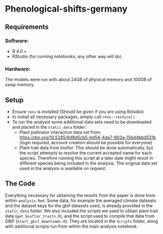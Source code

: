 # Phenological-shifts-germany

## Requirements

### Software:
* R 4.0 + 
* RStudio (for running notebooks, any other way will do)

### Hardware:
The models were run with about 24GB of physical memory and 100GB of swap memory.

## Setup

* Ensure ``renv`` is installed (Should be given if you are using Rstudio) 
* to install all necessary packages, simply call ``renv::restore()``
* To run the analysis some additional data sets need to be downloaded and placed in the ``static_data`` folder:
  * Plant pollinator interaction data set from: https://doi.org/10.5285/6d8d5cb5-bd54-4da7-903a-15bd4bbd531b (login required, account creation should be possible for everyone)
  * Plant trait data from bioflor. This should be done automatically, but the script attempts to resolve the current accepted name
    for each species. Therefore running this script at a later date might result in different species being included in the analysis. The original
    data set used in the analysis is available on request.

## The Code

Everything necessary for obtaining the results from the paper is done from within ``analysis.Rmd``. Some data, for example the averaged climate datasets and the dataset keys for the gbif datasets used, is already provided in the ``static_data`` folder. We also included the scripts we used to obtain plant trait data (``get_bioflor_traits.R``), and the script used to compile that data from GBIF (``start_gbif_downloads.R``). They are located in the ``Scripts`` folder, along with additional scripts run from within the main analysis notebook. 
